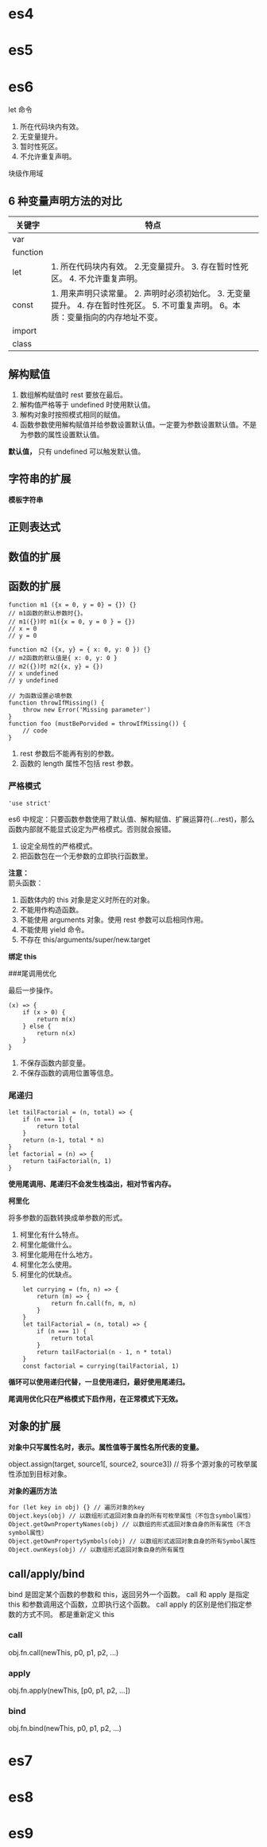 # es4

# es5

# es6

let 命令

1. 所在代码块内有效。
2. 无变量提升。
3. 暂时性死区。
4. 不允许重复声明。

块级作用域

## **6 种变量声明方法的对比**

| 关键字   | 特点                                                                                                                                |
| -------- | ----------------------------------------------------------------------------------------------------------------------------------- |
| var      |                                                                                                                                     |
| function |                                                                                                                                     |
| let      | 1. 所在代码块内有效。 2.无变量提升。 3. 存在暂时性死区。 4. 不允许重复声明。                                                        |
| const    | 1. 用来声明只读常量。 2. 声明时必须初始化。 3. 无变量提升。 4. 存在暂时性死区。 5. 不可重复声明。 6。本质：变量指向的内存地址不变。 |
| import   |                                                                                                                                     |
| class    |                                                                                                                                     |

## 解构赋值

1. 数组解构赋值时 rest 要放在最后。
2. 解构值严格等于 undefined 时使用默认值。
3. 解构对象时按照模式相同的赋值。
4. 函数参数使用解构赋值并给参数设置默认值。一定要为参数设置默认值。不是为参数的属性设置默认值。

**默认值，** 只有 undefined 可以触发默认值。

## 字符串的扩展

**模板字符串**

## 正则表达式

## 数值的扩展

## 函数的扩展

    function m1 ({x = 0, y = 0} = {}) {}
    // m1函数的默认参数时{}。
    // m1({})时 m1({x = 0, y = 0 } = {})
    // x = 0
    // y = 0

    function m2 ({x, y} = { x: 0, y: 0 }) {}
    // m2函数的默认值是{ x: 0, y: 0 }
    // m2({})时 m2({x, y} = {})
    // x undefined
    // y undefined

    // 为函数设置必填参数
    function throwIfMissing() {
        throw new Error('Missing parameter')
    }
    function foo (mustBePorvided = throwIfMissing()) {
        // code
    }

1. rest 参数后不能再有别的参数。
2. 函数的 length 属性不包括 rest 参数。

### 严格模式

    'use strict'

es6 中规定：只要函数参数使用了默认值、解构赋值、扩展运算符(...rest)，那么函数内部就不能显式设定为严格模式。否则就会报错。

1. 设定全局性的严格模式。
2. 把函数包在一个无参数的立即执行函数里。

**注意：**  
箭头函数：

1. 函数体内的 this 对象是定义时所在的对象。
2. 不能用作构造函数。
3. 不能使用 arguments 对象。使用 rest 参数可以启相同作用。
4. 不能使用 yield 命令。
5. 不存在 this/arguments/super/new.target

**绑定 this**

###尾调用优化

最后一步操作。

    (x) => {
        if (x > 0) {
            return m(x)
        } else {
            return n(x)
        }
    }

1. 不保存函数内部变量。
2. 不保存函数的调用位置等信息。

### 尾递归

    let tailFactorial = (n, total) => {
        if (n === 1) {
            return total
        }
        return (n-1, total * n)
    }
    let factorial = (n) => {
        return taiFactorial(n, 1)
    }

**使用尾调用、尾递归不会发生栈溢出，相对节省内存。**

**柯里化**

将多参数的函数转换成单参数的形式。

1. 柯里化有什么特点。
2. 柯里化能做什么。
3. 柯里化能用在什么地方。
4. 柯里化怎么使用。
5. 柯里化的优缺点。

```
    let currying = (fn, n) => {
        return (m) => {
            return fn.call(fn, m, n)
        }
    }
    let tailFactorial = (n, total) => {
        if (n === 1) {
            return total
        }
        return tailFactorial(n - 1, n * total)
    }
    const factorial = currying(tailFactorial, 1)
```

**循环可以使用递归代替，一旦使用递归，最好使用尾递归。**

**尾调用优化只在严格模式下启作用，在正常模式下无效。**

## 对象的扩展

**对象中只写属性名时，表示。属性值等于属性名所代表的变量。**

object.assign(target, source1[, source2, source3]) // 将多个源对象的可枚举属性添加到目标对象。

**对象的遍历方法**

    for (let key in obj) {} // 遍历对象的key
    Object.keys(obj) // 以数组形式返回对象自身的所有可枚举属性（不包含symbol属性）
    Object.getOwnPropertyNames(obj) // 以数组的形式返回对象自身的所有属性（不含symbol属性）
    Object.getOwnPropertySymbols(obj) // 以数组形式返回对象自身的所有Symbol属性
    Object.ownKeys(obj) // 以数组形式返回对象自身的所有属性

## call/apply/bind

bind 是固定某个函数的参数和 this，返回另外一个函数。
call 和 apply 是指定 this 和参数调用这个函数，立即执行这个函数。
call apply 的区别是他们指定参数的方式不同。
都是重新定义 this

### call

obj.fn.call(newThis, p0, p1, p2, ...)

### apply

obj.fn.apply(newThis, [p0, p1, p2, ...])

### bind

obj.fn.bind(newThis, p0, p1, p2, ...)

# es7

# es8

# es9
